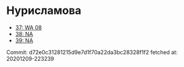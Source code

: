 # Нурисламова
- [37: WA 08](37.md)
- [38: NA](38.md)
- [39: NA](39.md)

Commit: d72e0c31281215d9e7d1f70a22da3bc28328f1f2
 fetched at: 20201209-223239
